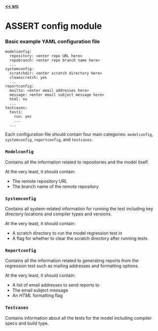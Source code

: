 [__<< src__](../README.md)

# ASSERT config module

### Basic example YAML configuration file

```
modelconfig:
  repository: <enter repo URL here>
  repobranch: <enter repo branch name here>
  ...
systemconfig:
  scratchdir: <enter scratch directory here>
  cleanscratch: yes
  ...
reportconfig:
  mailto: <enter email addresses here>
  message: <enter email subject message here>
  html: no
  ...
testcases:
  test1:
    run: yes
    ...
  ...
```

Each configuration file should contain four main categories:
`modelconfig`, `systemconfig`, `reportconfig`, and `testcases`.

### `Modelconfig`

Contains all the information related to repositories and
the model itself.

At the very least, it should contain:

- The remote repository URL
- The branch name of the remote repository

### `Systemconfig`

Contains all system-related information for running the test
including key directory locations and compiler types and versions.

At the very least, it should contain:

- A scratch directory to run the model regression test in
- A flag for whether to clear the scratch directory after running
  tests

### `Reportconfig`

Contains all the information related to generating reports from
the regression test such as mailing addresses and
formatting options.

At the very least, it should contain:

- A list of email addresses to send reports to
- The email subject message
- An _HTML_ formatting flag

### `Testcases`

Contains information about all the tests for the model including
compiler specs and build type.